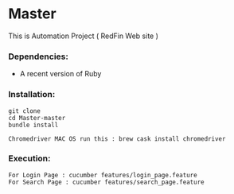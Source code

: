 # Master
This is Automation Project ( RedFin Web site )

### Dependencies:
* A recent version of Ruby 

### Installation:
```
git clone 
cd Master-master
bundle install 

Chromedriver MAC OS run this : brew cask install chromedriver
```

### Execution:
```
For Login Page : cucumber features/login_page.feature
For Search Page : cucumber features/search_page.feature
```
